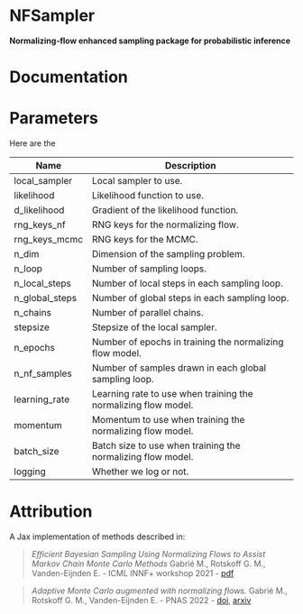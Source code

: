 # NFSampler

**Normalizing-flow enhanced sampling package for probabilistic inference**

# Documentation

# Parameters

Here are the 

| Name | Description |
|------|-------------|
|local_sampler | Local sampler to use. |
|likelihood | Likelihood function to use. |
|d_likelihood | Gradient of the likelihood function. |
|rng_keys_nf | RNG keys for the normalizing flow. |
|rng_keys_mcmc | RNG keys for the MCMC. |
|n_dim | Dimension of the sampling problem. |
|n_loop | Number of sampling loops.|
|n_local_steps | Number of local steps in each sampling loop. |
|n_global_steps | Number of global steps in each sampling loop. |
|n_chains | Number of parallel chains. |
|stepsize | Stepsize of the local sampler. |
|n_epochs | Number of epochs in training the normalizing flow model. |
|n_nf_samples | Number of samples drawn in each global sampling loop. |
|learning_rate | Learning rate to use when training the normalizing flow model. |
|momentum | Momentum to use when training the normalizing flow model. |
|batch_size | Batch size to use when training the normalizing flow model. |
|logging | Whether we log or not. |


# Attribution
A Jax implementation of methods described in: 
> *Efficient Bayesian Sampling Using Normalizing Flows to Assist Markov Chain Monte Carlo Methods* Gabrié M., Rotskoff G. M., Vanden-Eijnden E. - ICML INNF+ workshop 2021 - [pdf](https://openreview.net/pdf?id=mvtooHbjOwx)

> *Adaptive Monte Carlo augmented with normalizing flows.*
Gabrié M., Rotskoff G. M., Vanden-Eijnden E. - PNAS 2022 - [doi](https://www.pnas.org/doi/10.1073/pnas.2109420119), [arxiv](https://arxiv.org/abs/2105.12603)

 